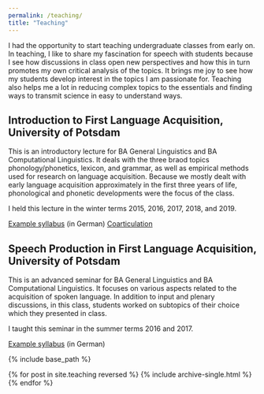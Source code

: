 ```yaml
---
permalink: /teaching/
title: "Teaching"
---
```


I had the opportunity to start teaching undergraduate classes from early on. In teaching, I like to share my fascination for speech with students because I see how discussions in class open new perspectives and how this in turn promotes my own critical analysis of the topics. It brings me joy to see how my students develop interest in the topics I am passionate for. Teaching also helps me a lot in reducing complex topics to the essentials and finding ways to transmit science in easy to understand ways.

## Introduction to First Language Acquisition, University of Potsdam
This is an introductory lecture for BA General Linguistics and BA Computational Linguistics. It deals with the three braod topics phonology/phonetics, lexicon, and grammar, as well as empirical methods used for research on language acquisition. Because we mostly dealt with early language acquisition approximately in the first three years of life, phonological and phonetic developments were the focus of the class.

I held this lecture in the winter terms 2015, 2016, 2017, 2018, and 2019.

[Example syllabus](/files/Syllabus_VorlesungLA.pdf) (in German)
[Coarticulation](/files/BabyLAB_Newsletter_2016_LOLA.pdf)

## Speech Production in First Language Acquisition, University of Potsdam
This is an advanced seminar for BA General Linguistics and BA Computational Linguistics. It focuses on various aspects related to the acquisition of spoken language. In addition to input and plenary discussions, in this class, students worked on subtopics of their choice which they presented in class.

I taught this seminar in the summer terms 2016 and 2017.

[Example syllabus](/files/Syllabus_SeminarP.pdf) (in German)

{% include base_path %}

{% for post in site.teaching reversed %}
  {% include archive-single.html %}
{% endfor %}

